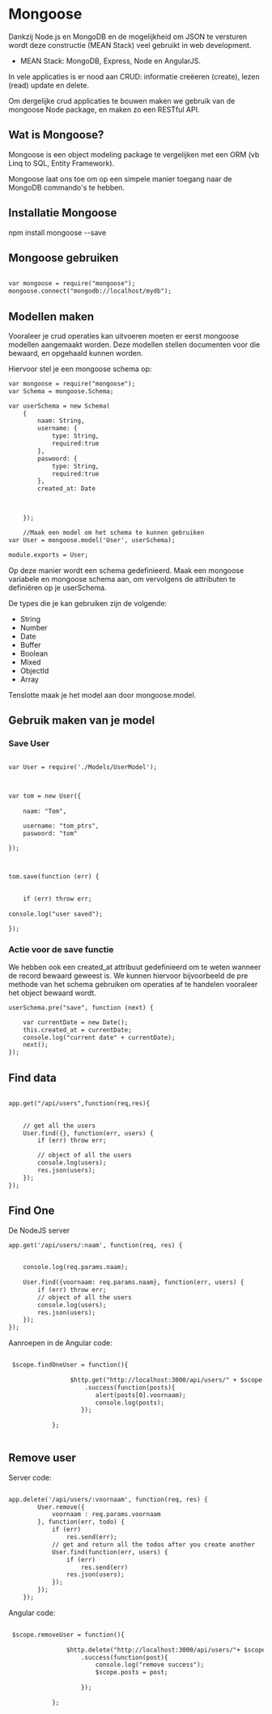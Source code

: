 # Mongoose


Dankzij Node.js en MongoDB en de mogelijkheid om JSON te versturen wordt deze
constructie (MEAN Stack) veel gebruikt in web development.
* MEAN Stack: MongoDB, Express, Node en AngularJS.

In vele applicaties is er nood aan CRUD: informatie creëeren (create), lezen (read)
update en delete.

Om dergelijke crud applicaties te bouwen maken we gebruik van de mongoose Node
package, en maken zo een RESTful API.

## Wat is Mongoose?
Mongoose is een object modeling package te vergelijken met een ORM (vb Linq to SQL,
Entity Framework).

Mongoose laat ons toe om op een simpele manier toegang naar de MongoDB commando's
te hebben.

## Installatie Mongoose

npm install mongoose --save

## Mongoose gebruiken

```html

var mongoose = require("mongoose");
mongoose.connect("mongodb://localhost/mydb");

```
## Modellen maken

Vooraleer je crud operaties kan uitvoeren moeten er eerst mongoose modellen
aangemaakt worden. Deze modellen stellen documenten voor die bewaard, en opgehaald
kunnen worden.

Hiervoor stel je een mongoose schema op:

```html
var mongoose = require("mongoose");
var Schema = mongoose.Schema;

var userSchema = new Schema(
	{
		naam: String,
		username: {
			type: String,
			required:true
		},
		paswoord: {
			type: String,
			required:true
		},
		created_at: Date


	
	});

	//Maak een model om het schema te kunnen gebruiken
var User = mongoose.model('User', userSchema);

module.exports = User;

```

Op deze manier wordt een schema gedefinieerd. Maak een mongoose variabele en 
mongoose schema aan, om vervolgens de attributen te definiëren op je userSchema.

De types die je kan gebruiken zijn de volgende:
- String
- Number
- Date
- Buffer
- Boolean
- Mixed
- ObjectId
- Array

Tenslotte maak je het model aan door mongoose.model.

## Gebruik maken van je model

### Save User

```html

var User = require('./Models/UserModel');



var tom = new User({
	
	naam: "Tom",

	username: "tom_ptrs",
	paswoord: "tom"

});



tom.save(function (err) {
	

	if (err) throw err;
	
console.log("user saved");

});
```

### Actie voor de save functie

We hebben ook een created_at attribuut gedefinieerd om te weten wanneer de record bewaard geweest is. We kunnen 
hiervoor bijvoorbeeld de pre methode van het schema gebruiken om operaties af te handelen vooraleer het object bewaard 
wordt.

```html
userSchema.pre("save", function (next) {

	var currentDate = new Date();
	this.created_at = currentDate;
	console.log("current date" + currentDate);
	next();
});

```


## Find data

```html

app.get("/api/users",function(req,res){

   
    // get all the users
    User.find({}, function(err, users) {
        if (err) throw err;

        // object of all the users
        console.log(users);
        res.json(users);
    });
});

```


## Find One

De NodeJS server
```html
app.get('/api/users/:naam', function(req, res) {

   
    console.log(req.params.naam);
   
    User.find({voornaam: req.params.naam}, function(err, users) {
        if (err) throw err;
        // object of all the users
        console.log(users);
        res.json(users);
    });
});

```

Aanroepen in de Angular code:

```html

 $scope.findOneUser = function(){
               
                 $http.get("http://localhost:3000/api/users/" + $scope.naam)
                     .success(function(posts){
                        alert(posts[0].voornaam);
                        console.log(posts);
                    });
            
            };
            
```           

## Remove user

Server code:

```html

app.delete('/api/users/:voornaam', function(req, res) {
        User.remove({
            voornaam : req.params.voornaam
        }, function(err, todo) {
            if (err)
                res.send(err);
            // get and return all the todos after you create another
            User.find(function(err, users) {
                if (err)
                    res.send(err)
                res.json(users);
            });
        });
    });

```

Angular code:

```html

 $scope.removeUser = function(){
                
                $http.delete("http://localhost:3000/api/users/"+ $scope.voornaam)
                    .success(function(post){
                        console.log("remove success");  
                        $scope.posts = post;
                    
                    });
                
            };
            
```

